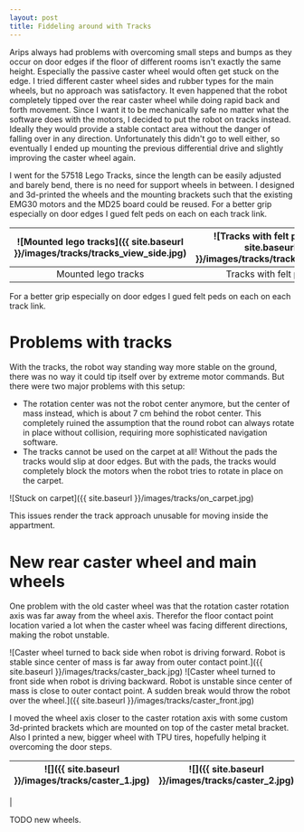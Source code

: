 ```yaml
---
layout: post
title: Fiddeling around with Tracks
---
```


Arips always had problems with overcoming small steps and bumps as they occur on door edges if the floor of different rooms isn't exactly the same height. Especially the passive caster wheel would often get stuck on the edge. I tried different caster wheel sides and rubber types for the main wheels, but no approach was satisfactory. It even happened that the robot completely tipped over the rear caster wheel while doing rapid back and forth movement. Since I want it to be mechanically safe no matter what the software does with the motors, I decided to put the robot on tracks instead. Ideally they would provide a stable contact area without the danger of falling over in any direction. Unfortunately this didn't go to well either, so eventually I ended up mounting the previous differential drive and slightly improving the caster wheel again.


I went for the 57518 Lego Tracks, since the length can be easily adjusted and barely bend, there is no need for support wheels in between. I designed and 3d-printed the wheels and the mounting brackets such that the existing EMG30 motors and the MD25 board could be reused. For a better grip especially on door edges I gued felt peds on each on each track link. 


![Mounted lego tracks]({{ site.baseurl }}/images/tracks/tracks_view_side.jpg)| ![Tracks with felt pads]({{ site.baseurl }}/images/tracks/tracks_view.jpg)
:-------------:|:-------------:
Mounted lego tracks | Tracks with felt pads

For a better grip especially on door edges I gued felt peds on each on each track link. 

# Problems with tracks

With the tracks, the robot way standing way more stable on the ground, there was no way it could tip itself over by extreme motor commands. But there were two major problems with this setup:
 * The rotation center was not the robot center anymore, but the center of mass instead, which is about 7 cm behind the robot center. This completely ruined the  assumption that the round robot can always rotate in place without collision, requiring more sophisticated navigation software.
 * The tracks cannot be used on the carpet at all! Without the pads the tracks would slip at door edges. But with the pads, the tracks would completely block the motors when the robot tries to rotate in place on the carpet. 

![Stuck on carpet]({{ site.baseurl }}/images/tracks/on_carpet.jpg)

This issues render the track approach unusable for moving inside the appartment.


# New rear caster wheel and main wheels

One problem with the old caster wheel was that the rotation caster rotation axis was far away from the wheel axis. Therefor the floor contact point location varied a lot when the caster wheel was facing different directions, making the robot unstable.

![Caster wheel turned to back side when robot is driving forward. Robot is stable since center of mass is far away from outer contact point.]({{ site.baseurl }}/images/tracks/caster_back.jpg)
![Caster wheel turned to front side when robot is driving backward. Robot is unstable since center of mass is close to outer contact point. A sudden break would throw the robot over the wheel.]({{ site.baseurl }}/images/tracks/caster_front.jpg)

I moved the wheel axis closer to the caster rotation axis with some custom 3d-printed brackets which are mounted on top of the caster metal bracket. Also I printed a new, bigger wheel with TPU tires, hopefully helping it overcoming the door steps.

![]({{ site.baseurl }}/images/tracks/caster_1.jpg) | ![]({{ site.baseurl }}/images/tracks/caster_2.jpg)
:-------------:|:-------------:
|

TODO new wheels.

